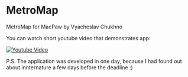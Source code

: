 # MetroMap
MetroMap for MacPaw by Vyacheslav Chukhno

You can watch short youtube video that demonstrates app:

[![Youtube Video](https://img.youtube.com/vi/vHXjgVbwGv8/0.jpg)](https://www.youtube.com/watch?v=vHXjgVbwGv8)

P.S. The application was developed in one day, because I had found out about innternature a few days before the deadline :)

